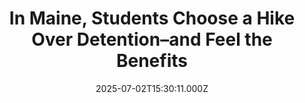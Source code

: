 ---
title: "In Maine, Students Choose a Hike Over Detention–and Feel the Benefits"
date: 2025-07-02T15:30:11.000Z
category: Human Kindness
externalLink: "https://www.goodnewsnetwork.org/in-maine-students-choose-a-hike-over-detention-and-feel-the-benefits/"
image: ""
excerpt: "Getting in fights, texting too much in class, skipping school—they are the kinds of stories that the parents of most high schools will have heard of before, and know the ending of. But at Morse High School in Maine, detention is enforced with an altogether different approach—a hike. Misbehaving students can, of course, choose normal […] The post In Maine,…"
---
